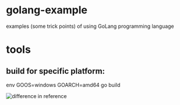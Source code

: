 # golang-example
examples (some trick points) of using GoLang programming language

# tools
## build for specific platform: 
env GOOS=windows GOARCH=amd64 go build


![difference in reference](https://i.postimg.cc/905DHLCp/golang-ref-diff.png)
